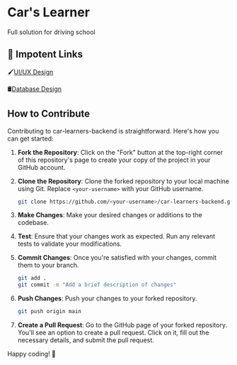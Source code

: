 # Car's Learner

Full solution for driving school

## 🔗 Impotent Links

🖌️[UI/UX Design](https://www.figma.com/file/X0oeoYFLDFftUDQxY2yZIX/car-ui?type=design&node-id=0%3A1&mode=design&t=RGn1N7xw5IrLoNB0-1)

🛢[Database Design](https://www.figma.com/file/1YShedVKEaEKryEHl9LGBJ/Database?type=design&node-id=0%3A1&mode=design&t=dGWibp8RTXRGfTXr-1)

## How to Contribute

Contributing to car-learners-backend is straightforward. Here's how you can get started:

1. **Fork the Repository**: Click on the "Fork" button at the top-right corner of this repository's page to create your copy of the project in your GitHub account.

2. **Clone the Repository**: Clone the forked repository to your local machine using Git. Replace `<your-username>` with your GitHub username.

   ```bash
   git clone https://github.com/<your-username>/car-learners-backend.git
   ```

3. **Make Changes**: Make your desired changes or additions to the codebase.

4. **Test**: Ensure that your changes work as expected. Run any relevant tests to validate your modifications.

5. **Commit Changes**: Once you're satisfied with your changes, commit them to your branch.

   ```bash
   git add .
   git commit -m "Add a brief description of changes"
   ```

6. **Push Changes**: Push your changes to your forked repository.

   ```bash
   git push origin main
   ```

7. **Create a Pull Request**: Go to the GitHub page of your forked repository. You'll see an option to create a pull request. Click on it, fill out the necessary details, and submit the pull request.

Happy coding! 🚀

